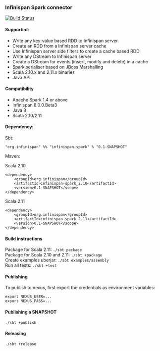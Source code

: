 ### Infinispan Spark connector

[![Build Status](https://travis-ci.org/infinispan/infinispan-spark.svg)](https://travis-ci.org/infinispan/infinispan-spark)

#### Supported:

* Write any key-value based RDD to Infinispan server
* Create an RDD from a Infinispan server cache
* Use Infinispan server side filters to create a cache based RDD
* Write any DStream to Infinispan server
* Create a DStream for events (insert, modify and delete) in a cache
* Spark serialiser based on JBoss Marshalling
* Scala 2.10.x and 2.11.x binaries
* Java API


#### Compatibility

* Apache Spark 1.4 or above
* Infinispan 8.0.0.Beta3 
* Java 8  
* Scala 2.10/2.11

#### Dependency:

Sbt:  

```"org.infinispan" %% "infinispan-spark" % "0.1-SNAPSHOT"```

Maven:

Scala 2.10  
```
<dependency>
    <groupId>org.infinispan</groupId>
    <artifactId>infinispan-spark_2.10</artifactId>
    <version>0.1-SNAPSHOT</scope>
</dependency>
```

Scala 2.11      
```
<dependency>
    <groupId>org.infinispan</groupId>
    <artifactId>infinispan-spark_2.11</artifactId>
    <version>0.1-SNAPSHOT</scope>
</dependency>
```

#### Build instructions

Package for Scala 2.11: ```./sbt package```  
Package for Scala 2.10 and 2.11: ```./sbt +package```  
Create examples uberjar: ```./sbt examples/assembly```  
Run all tests: ```./sbt +test```

#### Publishing

To publish to nexus, first export the credentials as environment variables:

```
export NEXUS_USER=...   
export NEXUS_PASS=...
```

#### Publishing a SNAPSHOT

``` ./sbt +publish ```

#### Releasing

``` ./sbt +release ```





